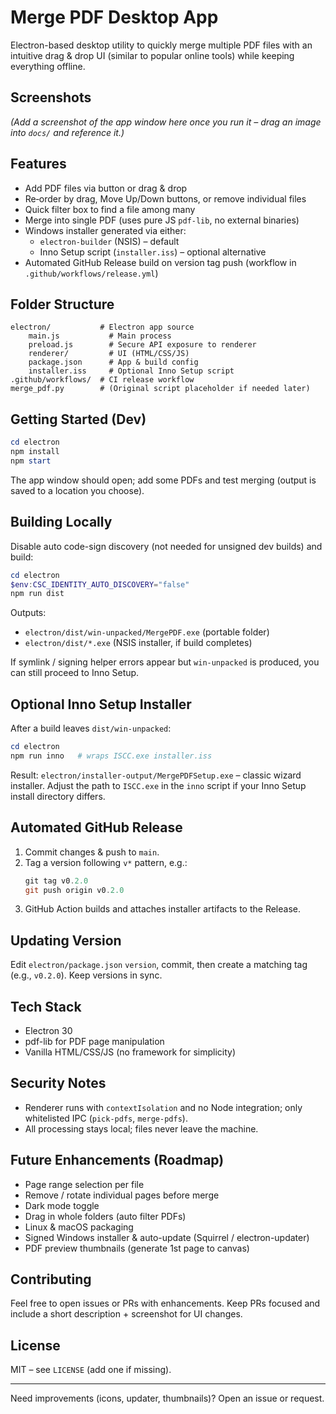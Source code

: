 # Merge PDF Desktop App

Electron-based desktop utility to quickly merge multiple PDF files with an intuitive drag & drop UI (similar to popular online tools) while keeping everything offline.

## Screenshots
_(Add a screenshot of the app window here once you run it – drag an image into `docs/` and reference it.)_

## Features
- Add PDF files via button or drag & drop
- Re‑order by drag, Move Up/Down buttons, or remove individual files
- Quick filter box to find a file among many
- Merge into single PDF (uses pure JS `pdf-lib`, no external binaries)
- Windows installer generated via either:
	- `electron-builder` (NSIS) – default
	- Inno Setup script (`installer.iss`) – optional alternative
- Automated GitHub Release build on version tag push (workflow in `.github/workflows/release.yml`)

## Folder Structure
```
electron/           # Electron app source
	main.js           # Main process
	preload.js        # Secure API exposure to renderer
	renderer/         # UI (HTML/CSS/JS)
	package.json      # App & build config
	installer.iss     # Optional Inno Setup script
.github/workflows/  # CI release workflow
merge_pdf.py        # (Original script placeholder if needed later)
```

## Getting Started (Dev)
```powershell
cd electron
npm install
npm start
```
The app window should open; add some PDFs and test merging (output is saved to a location you choose).

## Building Locally
Disable auto code-sign discovery (not needed for unsigned dev builds) and build:
```powershell
cd electron
$env:CSC_IDENTITY_AUTO_DISCOVERY="false"
npm run dist
```
Outputs:
- `electron/dist/win-unpacked/MergePDF.exe` (portable folder)
- `electron/dist/*.exe` (NSIS installer, if build completes)

If symlink / signing helper errors appear but `win-unpacked` is produced, you can still proceed to Inno Setup.

## Optional Inno Setup Installer
After a build leaves `dist/win-unpacked`:
```powershell
cd electron
npm run inno   # wraps ISCC.exe installer.iss
```
Result: `electron/installer-output/MergePDFSetup.exe` – classic wizard installer.
Adjust the path to `ISCC.exe` in the `inno` script if your Inno Setup install directory differs.

## Automated GitHub Release
1. Commit changes & push to `main`.
2. Tag a version following `v*` pattern, e.g.:
	 ```powershell
	 git tag v0.2.0
	 git push origin v0.2.0
	 ```
3. GitHub Action builds and attaches installer artifacts to the Release.

## Updating Version
Edit `electron/package.json` `version`, commit, then create a matching tag (e.g., `v0.2.0`). Keep versions in sync.

## Tech Stack
- Electron 30
- pdf-lib for PDF page manipulation
- Vanilla HTML/CSS/JS (no framework for simplicity)

## Security Notes
- Renderer runs with `contextIsolation` and no Node integration; only whitelisted IPC (`pick-pdfs`, `merge-pdfs`).
- All processing stays local; files never leave the machine.

## Future Enhancements (Roadmap)
- Page range selection per file
- Remove / rotate individual pages before merge
- Dark mode toggle
- Drag in whole folders (auto filter PDFs)
- Linux & macOS packaging
- Signed Windows installer & auto-update (Squirrel / electron-updater)
- PDF preview thumbnails (generate 1st page to canvas)

## Contributing
Feel free to open issues or PRs with enhancements. Keep PRs focused and include a short description + screenshot for UI changes.

## License
MIT – see `LICENSE` (add one if missing).

---
Need improvements (icons, updater, thumbnails)? Open an issue or request.